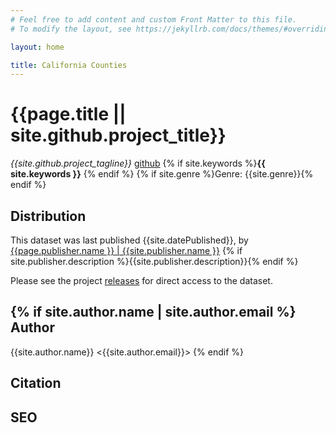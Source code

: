 ```yaml
---
# Feel free to add content and custom Front Matter to this file.
# To modify the layout, see https://jekyllrb.com/docs/themes/#overriding-theme-defaults

layout: home

title: California Counties
---
```


{{page.title || site.github.project_title}}
===========================================
*{{site.github.project_tagline}}*
[github]
{% if site.keywords %}**{{ site.keywords }}** {% endif %}
{% if site.genre %}Genre: {{site.genre}}{% endif %}    

Distribution
------------
This dataset was last published {{site.datePublished}}, by [{{page.publisher.name }} | {{site.publisher.name }}][publisher]
{% if site.publisher.description %}{{site.publisher.description}}{% endif %}

Please see the project [releases] for direct access to the dataset. 

{% if site.author.name | site.author.email %}
Author
------
{{site.author.name}} <{{site.author.email}}>
{% endif %}

Citation
--------

SEO
---

[github]: {{site.github.url}}
[releases]: {{site.github.releases_url}}
[publisher]: {{site.publisher.url}}

